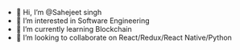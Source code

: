 - 👋 Hi, I’m @Sahejeet singh
- 👀 I’m interested in Software Engineering
- 🌱 I’m currently learning Blockchain
- 💞️ I’m looking to collaborate on React/Redux/React Native/Python

<!---
Sahejeets7/Sahejeets7 is a ✨ special ✨ repository because its `README.md` (this file) appears on your GitHub profile.
You can click the Preview link to take a look at your changes.
--->
